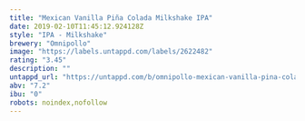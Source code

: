 ```yaml
---
title: "Mexican Vanilla Piña Colada Milkshake IPA"
date: 2019-02-10T11:45:12.924128Z
style: "IPA - Milkshake"
brewery: "Omnipollo"
image: "https://labels.untappd.com/labels/2622482"
rating: "3.45"
description: ""
untappd_url: "https://untappd.com/b/omnipollo-mexican-vanilla-pina-colada-smoothie-ipa/2622482"
abv: "7.2"
ibu: "0"
robots: noindex,nofollow
---
```

